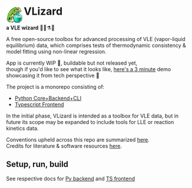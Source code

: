 # <img align="left" src="appUI/public/icon.png" width="48" height="48">VLizard
**a VLE wizard** 🧙‍♂️⚗🦎

A free open-source toolbox for advanced processing of VLE (vapor-liquid equilibrium) data, which comprises tests of thermodynamic consistency & model fitting using non-linear regression.

App is currently WIP 🚧, buildable but not released yet,  
though if you'd like to see what it looks like, [here's a 3 minute](https://drive.google.com/file/d/1BY5ER9d8al4iYIa0OSvPQxuiorSwq9Jj/view?usp=sharing) demo showcasing it from tech perspective 👀

The project is a monorepo consisting of:
- [Python Core+Backend+CLI](docs/appPy.md)
- [Typescript Frontend](docs/appUI.md)

In the initial phase, VLizard is intended as a toolbox for VLE data, but in future its scope may be expanded to include tools for LLE or reaction kinetics data.

Conventions upheld across this repo are summarized [here](docs/conventions.md).  
Credits for literature & software resources [here](docs/references.md).

## Setup, run, build
See respective docs for [Py backend](docs/appPy.md) and [TS frontend](docs/appUI.md)

